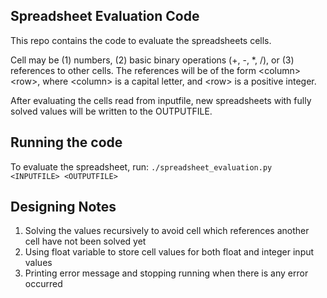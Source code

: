 ## Spreadsheet Evaluation Code

This repo contains the code to evaluate the spreadsheets cells. 

Cell may be (1) numbers, (2) basic binary operations (+, -, *, /), or (3) references to other cells.
The references will be of the form \<column\>\<row\>, where \<column\> is a capital letter, and \<row\> is a positive integer.

After evaluating the cells read from inputfile, new spreadsheets with fully solved values will be written to the OUTPUTFILE.

## Running the code

To evaluate the spreadsheet, run: `./spreadsheet_evaluation.py <INPUTFILE> <OUTPUTFILE>`

## Designing Notes
1. Solving the values recursively to avoid cell which references another cell have not been solved yet
2. Using float variable to store cell values for both float and integer input values
3. Printing error message and stopping running when there is any error occurred